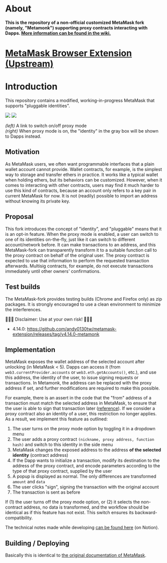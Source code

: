 # About 

**This is the repository of a non-official customized MetaMask fork (namely, "Metamonk") supporting proxy contracts interacting with Dapps. [More information can be found in the wiki.](https://github.com/pelieth/metamonk/wiki)**

# [MetaMask Browser Extension (Upstream)](https://github.com/metamask/metamask-extension)

# Introduction

This repository contains a modified, working-in-progress MetaMask that supports "pluggable identities".

![](https://user-images.githubusercontent.com/5269414/49378723-46a93380-f748-11e8-8e3c-2551af1e0a1b.png)
![](https://user-images.githubusercontent.com/5269414/49378724-46a93380-f748-11e8-94f9-31004b7d890c.png)

*(left)* A link to switch on/off proxy mode \
*(right)* When proxy mode is on, the "identity" in the gray box will be shown to Dapps instead.

## Motivation

As MetaMask users, we often want programmable interfaces that a plain wallet account cannot provide. Wallet contracts, for example, is the simplest way to storage and transfer ethers in practice. It works like a typical wallet when holding ethers, but its behaviors can be customized. However, when it comes to interacting with other contracts, users may find it much harder to use this kind of contracts, because an account only refers to a key pair in current MetaMask for now. It is not (readily) possible to import an address without knowing its private key.

## Proposal

This fork introduces the concept of "identity", and "pluggable" means that it is an opt-in feature. When the proxy mode is enabled, a user can switch to one of its identities on-the-fly, just like it can switch to different account/network before. It can make transactions to an address, and this MetaMask-fork can transparently transform it to a suitable function call to the proxy contract on behalf of the original user. The proxy contract is expected to use that information to perform the requested transaction afterwards. Multisig contracts, for example, do not execute transactions immediately until other owners' confirmations.

## Test builds

The MetaMask-fork provides testing builds (Chrome and Firefox only) as zip packages. It is strongly encouraged to use a clean environment to minimize the interferences.

&#x1F534;&#x1F534;&#x1F534; Disclaimer: Use at your own risk! &#x1F534;&#x1F534;&#x1F534; 

* 4.14.0: https://github.com/andy0130tw/metamask-extension/releases/tag/v4.14.0-metamonk

## Implementation

MetaMask exposes the wallet address of the selected account after unlocking (in MetaMask < 5). Dapps can access it (from `web3.currentProvider.accounts` or `web3.eth.getAccounts()`, etc.), and use this address, the identity of the user, to issue signing requests or transactions. In Metamonk, the address can be replaced with the proxy address if set, and further modifications are required to make this possible.

For example, there is an assert in the code that the "from" address of a transaction must match the selected address in MetaMask, to ensure that the user is able to sign that transaction later ([reference](https://github.com/MetaMask/metamask-extension/blob/v4.16.0/app/scripts/controllers/transactions/index.js#L169-L172)). If we consider a proxy contract also an identity of a user, this restriction no longer applies. As a result, we implement this feature as outlined:

1. The user turns on the proxy mode option by toggling it in a dropdown menu
2. The user adds a proxy contract `(nickname, proxy address, function hash)` and switch to this identity in the side menu
3. MetaMask changes the exposed address to the address **of the selected identity** (contract address)
4. If the Dapp wants to initialize a transaction, modify its destination to the address of the proxy contract, and encode parameters according to the type of that proxy contract, supplied by the user
5. A popup is displayed as normal. The only differences are transformed `amount` and `data`
6. The user clicks "sign", signing the transaction with the original account
7. The transaction is sent as before

If (1) the user turns off the proxy mode option, or (2) it selects the non-contract address, no data is transformed, and the workflow should be identical as if this feature has not exist. This switch ensures its backward-compatibility.

The technical notes made while developing [can be found here](https://www.notion.so/qbane/MetaMask-Metamonk-dev-74cb6725e8344b0da581e236c3dbcab1) (on Notion).

## Building / Deploying

Basically this is identical to [the original documentation of MetaMask](https://github.com/MetaMask/metamask-extension#building-locally).
